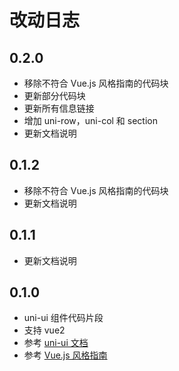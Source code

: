 # 改动日志

## 0.2.0

- 移除不符合 Vue.js 风格指南的代码块
- 更新部分代码块
- 更新所有信息链接
- 增加 uni-row，uni-col 和 section
- 更新文档说明

## 0.1.2

- 移除不符合 Vue.js 风格指南的代码块
- 更新文档说明

## 0.1.1

- 更新文档说明

## 0.1.0

- uni-ui 组件代码片段
- 支持 vue2
- 参考 [uni-ui 文档](https://github.com/dcloudio/uni-ui#readme)
- 参考 [Vue.js 风格指南](https://cn.vuejs.org/v2/style-guide/index.html)
